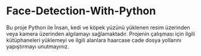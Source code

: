 # Face-Detection-With-Python
Bu proje Python ile İnsan, kedi ve köpek yüzünü yüklenen resim üzerinden veya kamera üzerinden algılamayı sağlamaktadır.
Projenin çalışması için ilgili kütüphaneleri yüklemeyi ve ilgili alanlara haarcase cade dosya yollarını yapıştırmayı unutmayınız.
